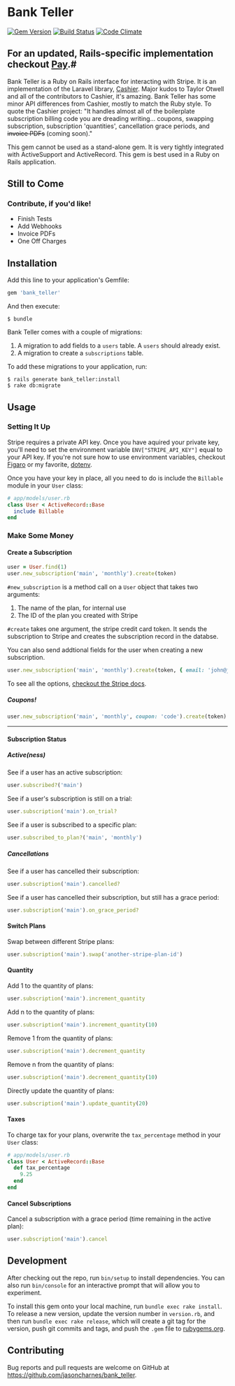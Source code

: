 # Bank Teller
[![Gem Version](https://badge.fury.io/rb/bank_teller.svg)](https://badge.fury.io/rb/bank_teller)
[![Build Status](https://travis-ci.org/jasoncharnes/bank_teller.svg?branch=master)](https://travis-ci.org/jasoncharnes/bank_teller)
[![Code Climate](https://codeclimate.com/github/jasoncharnes/bank_teller/badges/gpa.svg)](https://codeclimate.com/github/jasoncharnes/bank_teller)

## For an updated, Rails-specific implementation checkout [Pay](https://github.com/jasoncharnes/pay).#

Bank Teller is a Ruby on Rails interface for interacting with Stripe. It is an implementation of the Laravel library, [Cashier](http://github.com/laravel/cashier). Major kudos to Taylor Otwell and all of the contributors to Cashier, it's amazing. Bank Teller has some minor API differences from Cashier, mostly to match the Ruby style. To quote the Cashier project: "It handles almost all of the boilerplate subscription billing code you are dreading writing... coupons, swapping subscription, subscription 'quantities', cancellation grace periods, and <strike>invoice PDFs</strike> (coming soon)."

This gem cannot be used as a stand-alone gem. It is very tightly integrated with ActiveSupport and ActiveRecord. This gem is best used in a Ruby on Rails application.

## Still to Come
### Contribute, if you'd like!
- Finish Tests
- Add Webhooks
- Invoice PDFs
- One Off Charges


## Installation

Add this line to your application's Gemfile:

```ruby
gem 'bank_teller'
```

And then execute:

    $ bundle

Bank Teller comes with a couple of migrations:
  1. A migration to add fields to a `users` table. A `users` should already exist.
  2. A migration to create a `subscriptions` table.

To add these migrations to your application, run:

    $ rails generate bank_teller:install
    $ rake db:migrate

## Usage
### Setting It Up
Stripe requires a private API key. Once you have aquired your private key, you'll need to set the environment variable `ENV["STRIPE_API_KEY"]` equal to your API key. If you're not sure how to use environment variables, checkout [Figaro](https://github.com/laserlemon/figaro) or my favorite, [dotenv](https://github.com/bkeepers/dotenv).

Once you have your key in place, all you need to do is include the `Billable` module in your `User` class:

```ruby
# app/models/user.rb
class User < ActiveRecord::Base
  include Billable
end
```

### Make Some Money
#### Create a Subscription
```ruby
user = User.find(1)
user.new_subscription('main', 'monthly').create(token)
```

`#new_subscription` is a method call on a `User` object that takes two arguments:
  1. The name of the plan, for internal use
  2. The ID of the plan you created with Stripe

`#create` takes one argument, the stripe credit card token. It sends the subscription to Stripe and creates the subscription record in the databse.

You can also send addtional fields for the user when creating a new subscription.

```ruby
user.new_subscription('main', 'monthly').create(token, { email: 'john@johndoe.com' })
```

To see all the options, [checkout the Stripe docs](https://stripe.com/docs/api#create_customer).

##### Coupons!
```ruby
user.new_subscription('main', 'monthly', coupon: 'code').create(token)
```

<hr>

#### Subscription Status
##### Active(ness)
See if a user has an active subscription:
```ruby
user.subscribed?('main')
```

See if a user's subscription is still on a trial:
```ruby
user.subscription('main').on_trial?
```

See if a user is subscribed to a specific plan:
```ruby
user.subscribed_to_plan?('main', 'monthly')
```

##### Cancellations
See if a user has cancelled their subscription:
```ruby
user.subscription('main').cancelled?
```

See if a user has cancelled their subscription, but still has a grace period:
```ruby
user.subscription('main').on_grace_period?
```

#### Switch Plans
Swap between different Stripe plans:
```ruby
user.subscription('main').swap('another-stripe-plan-id')
```

#### Quantity
Add 1 to the quantity of plans:
```ruby
user.subscription('main').increment_quantity
```

Add n to the quantity of plans:
```ruby
user.subscription('main').increment_quantity(10)
```

Remove 1 from the quantity of plans:
```ruby
user.subscription('main').decrement_quantity
```

Remove n from the quantity of plans:
```ruby
user.subscription('main').decrement_quantity(10)
```

Directly update the quantity of plans:
```ruby
user.subscription('main').update_quantity(20)
```

#### Taxes
To charge tax for your plans, overwrite the `tax_percentage` method in your `User` class:
```ruby
# app/models/user.rb
class User < ActiveRecord::Base
  def tax_percentage
    9.25
  end
end
```

#### Cancel Subscriptions
Cancel a subscription with a grace period (time remaining in the active plan):
```ruby
user.subscription('main').cancel
```

## Development

After checking out the repo, run `bin/setup` to install dependencies. You can also run `bin/console` for an interactive prompt that will allow you to experiment.

To install this gem onto your local machine, run `bundle exec rake install`. To release a new version, update the version number in `version.rb`, and then run `bundle exec rake release`, which will create a git tag for the version, push git commits and tags, and push the `.gem` file to [rubygems.org](https://rubygems.org).

## Contributing

Bug reports and pull requests are welcome on GitHub at https://github.com/jasoncharnes/bank_teller.

